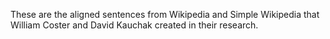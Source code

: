 These are the aligned sentences from Wikipedia and Simple Wikipedia that William Coster and David Kauchak created in their research. 